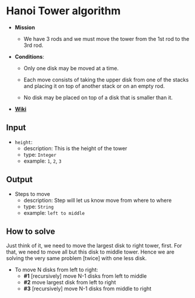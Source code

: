 # Hanoi Tower algorithm

- **Mission**
  - We have 3 rods and we must move the tower from the 1st rod to the 3rd rod.

- **Conditions**:
  - Only one disk may be moved at a time.

  - Each move consists of taking the upper disk from one of the stacks and placing it on top of another stack or on an empty rod.

  - No disk may be placed on top of a disk that is smaller than it.

- [**Wiki**](https://en.wikipedia.org/wiki/Tower_of_Hanoi)

## Input

- `height`:
  - description: This is the height of the tower
  - type: `Integer`
  - example: `1`, `2`, `3`

## Output

- Steps to move
  - description: Step will let us know move from where to where
  - type: `String`
  - example: `left to middle`

## How to solve

Just think of it, we need to move the largest disk to right tower, first. For that, we need to move all but this disk to middle tower. Hence we are solving the very same problem [twice] with one less disk.

- To move N disks from left to right:
  - **#1** [recursively] move N-1 disks from left to middle
  - **#2** move largest disk from left to right
  - **#3** [recursively] move N-1 disks from middle to right
